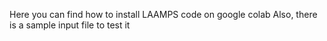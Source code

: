 Here you can find how to install LAAMPS code on google colab
Also, there is a sample input file to test it

